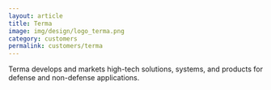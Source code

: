 ```yaml
---
layout: article
title: Terma
image: img/design/logo_terma.png
category: customers
permalink: customers/terma
---
```


Terma develops and markets high-tech solutions, systems, and products
for defense and non-defense applications.

